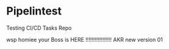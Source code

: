 # Pipelintest
Testing CI/CD Tasks Repo

wsp homiee
 your Boss is HERE !!!!!!!!!!!!!!!!! AKR new version 01
